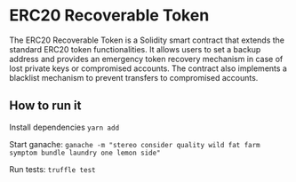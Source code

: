 # ERC20 Recoverable Token

The ERC20 Recoverable Token is a Solidity smart contract that extends the standard ERC20 token functionalities. It allows users to set a backup address and provides an emergency token recovery mechanism in case of lost private keys or compromised accounts. The contract also implements a blacklist mechanism to prevent transfers to compromised accounts.

## How to run it

Install dependencies `yarn add`

Start ganache: `ganache -m "stereo consider quality wild fat farm symptom bundle laundry one lemon side"`

Run tests: `truffle test`




